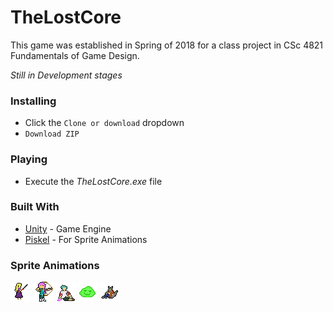 # TheLostCore
This game was established in Spring of 2018 for a class project in CSc 4821 Fundamentals of Game Design. 

*Still in Development stages*

### Installing
* Click the `Clone or download` dropdown
* `Download ZIP`

### Playing
* Execute the *TheLostCore.exe* file

### Built With
* [Unity](https://unity3d.com/) - Game Engine
* [Piskel](https://www.piskelapp.com/) - For Sprite Animations

### Sprite Animations
![Violet](https://github.com/ahsia3/TheLostCore/blob/Pics/VampireGoodGif.gif)
![Clara](https://github.com/ahsia3/TheLostCore/blob/Pics/ArcherGoodIdle.gif)
![Felix](https://github.com/ahsia3/TheLostCore/blob/Pics/MageDudeGoodIdle.gif)
![SlimeEnemy](https://github.com/ahsia3/TheLostCore/blob/Pics/SlimeEnemyIdle.gif)
![BeachWolfEnemy](https://github.com/ahsia3/TheLostCore/blob/Pics/BeachWolfEnemyAttack.gif)
